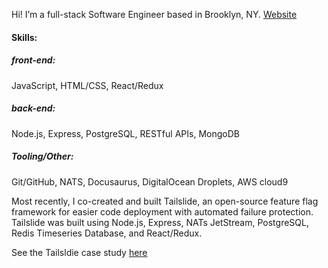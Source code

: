 Hi! I’m a full-stack Software Engineer based in Brooklyn, NY.
[Website](https://jordanseggers.github.io/)

#### Skills:

##### front-end: 
JavaScript, HTML/CSS, React/Redux

##### back-end: 
Node.js, Express, PostgreSQL, RESTful APIs, MongoDB

##### Tooling/Other: 
Git/GitHub, NATS, Docusaurus, DigitalOcean Droplets, AWS cloud9


Most recently, I co-created and built Tailslide, an open-source feature flag framework for easier code deployment with automated failure protection. Tailslide was built using Node.js, Express, NATs JetStream, PostgreSQL, Redis Timeseries Database, and React/Redux. 

See the Tailsldie case study [here](https://tailslide-io.github.io/)

